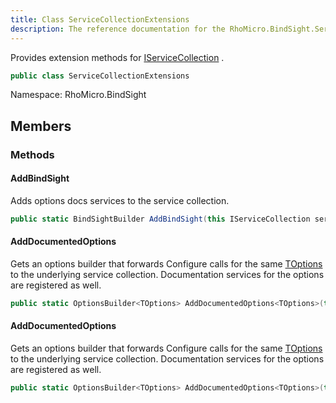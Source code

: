 ```yaml
---
title: Class ServiceCollectionExtensions
description: The reference documentation for the RhoMicro.BindSight.ServiceCollectionExtensions type.
---
```


Provides extension methods for [IServiceCollection](https://duckduckgo.com/?q=Microsoft.Extensions.DependencyInjection.IServiceCollection) .

```cs
public class ServiceCollectionExtensions
```

Namespace: RhoMicro.BindSight


## Members

### Methods

#### AddBindSight <a id="AddBindSight-0-0p0-Microsoft-Extensions-DependencyInjection-IServiceCollection-0-0p1"></a>

Adds options docs services to the service collection.

```cs
public static BindSightBuilder AddBindSight(this IServiceCollection services)
```
#### AddDocumentedOptions <a id="AddDocumentedOptions-1-0p0-Microsoft-Extensions-DependencyInjection-IServiceCollection-0_System-String-0_System-Action-1-0g0-Microsoft-Extensions-Configuration-BinderOptions-0-0g1-0p1"></a>

Gets an options builder that forwards Configure calls for the    same [TOptions]() to the underlying service    collection. Documentation services for the options are    registered as well.

```cs
public static OptionsBuilder<TOptions> AddDocumentedOptions<TOptions>(this IServiceCollection services, string configSectionPath, [Action<BinderOptions>? configureBinder = null]) where TOptions : class
```
#### AddDocumentedOptions <a id="AddDocumentedOptions-1-0p0-Microsoft-Extensions-DependencyInjection-IServiceCollection-0_System-String-0_System-String-0_System-Action-1-0g0-Microsoft-Extensions-Configuration-BinderOptions-0-0g1-0p1"></a>

Gets an options builder that forwards Configure calls for the    same [TOptions]() to the underlying service    collection. Documentation services for the options are    registered as well.

```cs
public static OptionsBuilder<TOptions> AddDocumentedOptions<TOptions>(this IServiceCollection services, string name, string configSectionPath, [Action<BinderOptions>? configureBinder = null]) where TOptions : class
```

